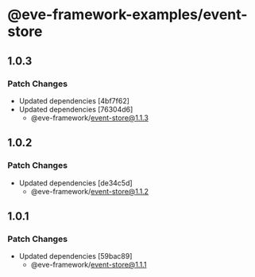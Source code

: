 # @eve-framework-examples/event-store

## 1.0.3

### Patch Changes

- Updated dependencies [4bf7f62]
- Updated dependencies [76304d6]
  - @eve-framework/event-store@1.1.3

## 1.0.2

### Patch Changes

- Updated dependencies [de34c5d]
  - @eve-framework/event-store@1.1.2

## 1.0.1

### Patch Changes

- Updated dependencies [59bac89]
  - @eve-framework/event-store@1.1.1
